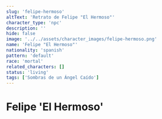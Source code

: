 ```yaml
---
slug: 'felipe-hermoso'
altText: 'Retrato de Felipe "El Hermoso"'
character_type: 'npc'
description: ''
hide: false
image: '../../assets/character_images/felipe-hermoso.png'
name: 'Felipe "El Hermoso"'
nationality: 'spanish'
pattern: 'default'
race: 'mortal'
related_characters: []
status: 'living'
tags: ['Sombras de un Ángel Caído']
---
```


# Felipe 'El Hermoso'
